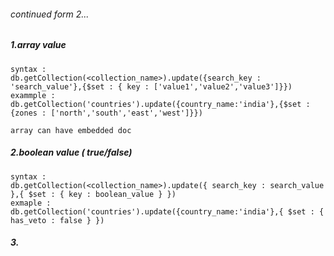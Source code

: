 ######  continued form 2...


##### 1.array value
    syntax :
    db.getCollection(<collection_name>).update({search_key : 'search_value'},{$set : { key : ['value1','value2','value3']}})
    exammple : 
    db.getCollection('countries').update({country_name:'india'},{$set : {zones : ['north','south','east','west']}})
    
    array can have embedded doc
    
    
    
##### 2.boolean value ( true/false)
    syntax : 
    db.getCollection(<collection_name>).update({ search_key : search_value },{ $set : { key : boolean_value } })
    exmaple : 
    db.getCollection('countries').update({country_name:'india'},{ $set : { has_veto : false } })
    
    
##### 3.    
